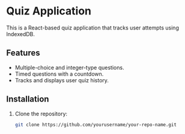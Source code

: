 # Quiz Application

This is a React-based quiz application that tracks user attempts using IndexedDB.

## Features

- Multiple-choice and integer-type questions.
- Timed questions with a countdown.
- Tracks and displays user quiz history.

## Installation

1. Clone the repository:

   ```bash
   git clone https://github.com/yourusername/your-repo-name.git
